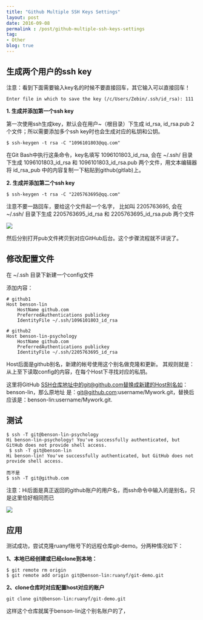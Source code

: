 ```yaml
---
title: "Github Multiple SSH Keys Settings"
layout: post
date: 2016-09-08
permalink : /post/github-multiple-ssh-keys-settings
tag:
- Other
blog: true
---
```


## 生成两个用户的ssh key

注意：看到下面需要输入key名的时候不要直接回车，其它输入可以直接回车！

```
Enter file in which to save the key (/c/Users/Zebin/.ssh/id_rsa): 111
```

**1. 生成并添加第一个ssh key**

第一次使用ssh生成key，默认会在用户~（根目录）下生成 id_rsa, id_rsa.pub 2个文件；所以需要添加多个ssh key时也会生成对应的私钥和公钥。

```linux
$ ssh-keygen -t rsa -C "1096101803@qq.com"
```

在Git Bash中执行这条命令，key名填写 1096101803_id_rsa, 会在 ~/.ssh/ 目录下生成 1096101803_id_rsa 和 1096101803_id_rsa.pub 两个文件，用文本编辑器将 id_rsa_pub 中的内容复制一下粘贴到github(gitlab)上。

**2. 生成并添加第二个ssh key**

```linux
$ ssh-keygen -t rsa -C "2205763695@qq.com"
```

注意不要一路回车，要给这个文件起一个名字， 比如叫 2205763695, 会在 ~/.ssh/ 目录下生成 2205763695_id_rsa 和 2205763695_id_rsa.pub 两个文件

![](img/2016-09-08-username-id-rsa.png)

然后分别打开pub文件拷贝到对应GitHub后台。这个步骤流程就不详说了。

## 修改配置文件

在 ~/.ssh 目录下新建一个config文件

添加内容：

```text
# github1
Host benson-lin
    HostName github.com
    PreferredAuthentications publickey
    IdentityFile ~/.ssh/1096101803_id_rsa

# github2
Host benson-lin-psychology
    HostName github.com
    PreferredAuthentications publickey
    IdentityFile ~/.ssh/2205763695_id_rsa
```

Host后面是github别名，新建的帐号使用这个别名做克隆和更新。
其规则就是：从上至下读取config的内容，在每个Host下寻找对应的私钥。

这里将GitHub SSH仓库地址中的git@github.com替换成新建的Host别名如：benson-lin，那么原地址 是：git@github.com:username/Mywork.git，替换后应该是：benson-lin:username/Mywork.git.




## 测试


```linux
$ ssh -T git@benson-lin-psychology
Hi benson-lin-psychology! You've successfully authenticated, but GitHub does not provide shell access.
 $ ssh -T git@benson-lin
Hi benson-lin! You've successfully authenticated, but GitHub does not provide shell access.

而不是
$ ssh -T git@github.com
```

注意：Hi后面是真正返回的github账户的用户名，而ssh命令中输入的是别名，只是这里恰好相同而已

![](img/2016-09-08-result.png)


## 应用 

测试成功，尝试克隆ruanyf账号下的远程仓库git-demo。分两种情况如下：

**1、本地已经创建或已经clone到本地：**

```linux
$ git remote rm origin
$ git remote add origin git@benson-lin:ruanyf/git-demo.git
```

**2、clone仓库时对应配置host对应的账户**

```
git clone git@benson-lin:ruanyf/git-demo.git
```

这样这个仓库就属于benson-lin这个别名账户的了，